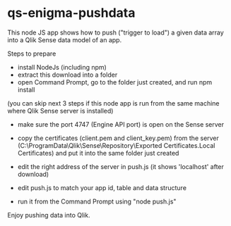 # qs-enigma-pushdata

This node JS app shows how to push ("trigger to load") a given data array into a Qlik Sense data model of an app.

Steps to prepare
 * install NodeJs (including npm)
 * extract this download into a folder
 * open Command Prompt, go to the folder just created, and run npm install 

(you can skip next 3 steps if this node app is run from the same machine where Qlik Sense server is installed)
 * make sure the port 4747 (Engine API port) is open on the Sense server 
 * copy the certificates (client.pem and client_key.pem) from the server (C:\ProgramData\Qlik\Sense\Repository\Exported Certificates\.Local Certificates) and put it into the same folder just created
 * edit the right address of the server in push.js (it shows 'localhost' after download)
 
 * edit push.js to match your app id, table and data structure
 * run it from the Command Prompt using "node push.js"

Enjoy pushing data into Qlik.
